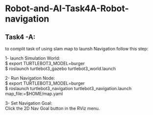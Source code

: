 # Robot-and-AI-Task4A-Robot-navigation
<h2>Task4 -A:</h2>
<p>to complit task of using slam map to launsh Navigation follow this step:</p>


<p1>1- launch Simulation World:<br>
$ export TURTLEBOT3_MODEL=burger<br>
$ roslaunch turtlebot3_gazebo turtlebot3_world.launch<br>

2- Run Navigation Node:<br>
   $ export TURTLEBOT3_MODEL=burger<br>
   $ roslaunch turtlebot3_navigation turtlebot3_navigation.launch map_file:=$HOME/map.yaml<br>

3- Set Navigation Goal:<br>
   Click the 2D Nav Goal button in the RViz menu.
   
  </p>
  
